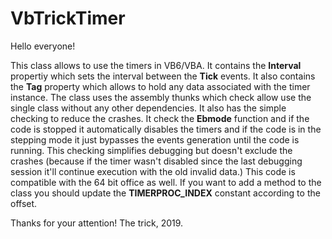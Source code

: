 # VbTrickTimer

Hello everyone!

This class allows to use the timers in VB6/VBA. It contains the **Interval** propertiy which sets the interval between the **Tick** events. It also contains the **Tag** property which allows to hold any data associated with the timer instance.
The class uses the assembly thunks which check allow use the single class without any other dependencies. It also has the simple checking to reduce the crashes. It check the **Ebmode** function and if the code is stopped it automatically disables the timers and if the code is in the stepping mode it just bypasses the events generation until the code is running. This checking simplifies debugging but doesn't exclude the crashes (because if the timer wasn't disabled since the last debugging session it'll continue execution with the old invalid data.) 
This code is compatible with the 64 bit office as well.
If you want to add a method to the class you should update the **TIMERPROC_INDEX** constant according to the offset.

Thanks for your attention!
The trick,
2019.

